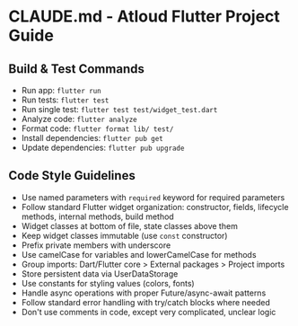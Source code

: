 # CLAUDE.md - Atloud Flutter Project Guide

## Build & Test Commands
- Run app: `flutter run`
- Run tests: `flutter test`
- Run single test: `flutter test test/widget_test.dart`
- Analyze code: `flutter analyze`
- Format code: `flutter format lib/ test/`
- Install dependencies: `flutter pub get`
- Update dependencies: `flutter pub upgrade`

## Code Style Guidelines
- Use named parameters with `required` keyword for required parameters
- Follow standard Flutter widget organization: constructor, fields, lifecycle methods, internal methods, build method
- Widget classes at bottom of file, state classes above them
- Keep widget classes immutable (use `const` constructor)
- Prefix private members with underscore
- Use camelCase for variables and lowerCamelCase for methods
- Group imports: Dart/Flutter core > External packages > Project imports
- Store persistent data via UserDataStorage
- Use constants for styling values (colors, fonts)
- Handle async operations with proper Future/async-await patterns
- Follow standard error handling with try/catch blocks where needed
- Don't use comments in code, except very complicated, unclear logic
